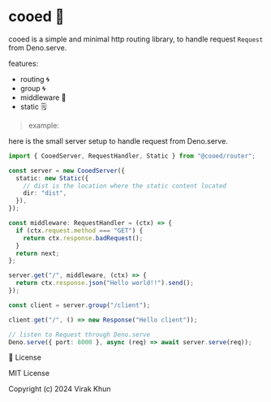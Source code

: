 # cooed 🦕

cooed is a simple and minimal http routing library, to handle request `Request`
from Deno.serve.

features:

- routing 🌀
- group 🌀
- middleware 🥷
- static 🗒️

> example:

here is the small server setup to handle request from Deno.serve.

```ts
import { CooedServer, RequestHandler, Static } from "@cooed/router";

const server = new CooedServer({
  static: new Static({
    // dist is the location where the static content located
    dir: "dist",
  }),
});

const middleware: RequestHandler = (ctx) => {
  if (ctx.request.method === "GET") {
    return ctx.response.badRequest();
  }
  return next;
};

server.get("/", middleware, (ctx) => {
  return ctx.response.json("Hello world!!").send();
});

const client = server.group("/client");

client.get("/", () => new Response("Hello client"));

// listen to Request through Deno.serve
Deno.serve({ port: 8000 }, async (req) => await server.serve(req));
```

🧾 License

MIT License

Copyright (c) 2024 Virak Khun
